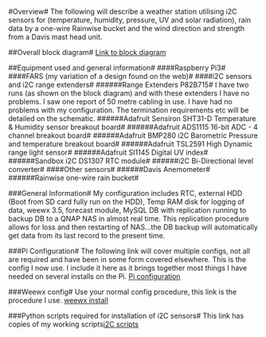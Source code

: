 #Overview#
The following will describe a weather station utilising i2C sensors for (temperature, humidity, pressure, UV and solar radiation), rain data by a one-wire Rainwise bucket and the wind direction and strength from a Davis mast head unit.

##Overall block diagram#
[Link to block diagram](https://goo.gl/6ffgOl)


##Equipment used and general information#
####Raspberry Pi3#
####FARS (my variation of a design found on the web)#
####i2C sensors and i2C range extenders#
######Range Extenders P82B715#
I have two runs (as shown on the block diagram) and with these extenders I have no problems. I saw one report of 50 metre cabling in use. I have had no problems with my configuration. The termination requirements etc will be detailed on the schematic.
######Adafruit Sensiron SHT31-D Temperature & Humidity sensor breakout board#
######Adafruit ADS1115 16-bit ADC - 4 channel breakout board#
######Adafruit BMP280 i2C Barometric Pressure and temperature breakout board#
######Adafruit TSL2591 High Dynamic range light sensor#
######Adafruit SI1145 Digital UV index#
######Sandbox i2C DS1307 RTC module#
######i2C Bi-Directional level converter#
####Other sensors#
######Davis Anemometer#
######Rainwise one-wire rain bucket#

###General Information#
My configuration includes RTC, external HDD (Boot from SD card fully run on the HDD), Temp RAM disk for logging of data, weewx 3.5, forecast module, MySQL DB with replication running to backup DB to a QNAP NAS in almost real time. This replication procedure allows for loss and then restarting of NAS...the DB backup will automatically get data from its last record to the present time.

###Pi Configuration#
The following link will cover multiple configs, not all are required and have been in some form covered elsewhere. This is the config I now use. I include it here as it brings together most things I have needed on several installs on the Pi.
[Pi configuration](https://goo.gl/9iFNgQ)

###Weewx config#
Use your normal config procedure, this link is the procedure I use. [weewx install](https://goo.gl/YdZp29)

###Python scripts required for installation of i2C sensors#
This link has copies of my working scripts[i2C scripts](https://goo.gl/WCN0Iw)


